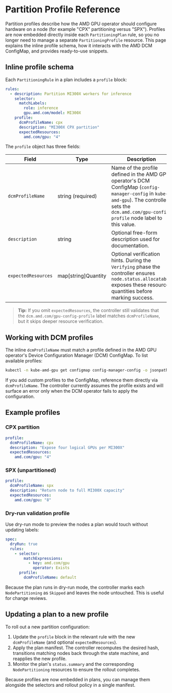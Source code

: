 # Partition Profile Reference

Partition profiles describe how the AMD GPU operator should configure hardware on a node (for example "CPX" partitioning versus "SPX"). Profiles are now embedded directly inside each `PartitioningPlan` rule, so you no longer need to manage a separate `PartitioningProfile` resource. This page explains the inline profile schema, how it interacts with the AMD DCM ConfigMap, and provides ready-to-use snippets.

## Inline profile schema

Each `PartitioningRule` in a plan includes a `profile` block:

```yaml
rules:
  - description: Partition MI300X workers for inference
    selector:
      matchLabels:
        role: inference
        gpu.amd.com/model: MI300X
    profile:
      dcmProfileName: cpx
      description: "MI300X CPX partition"
      expectedResources:
        amd.com/gpu: "4"
```

The `profile` object has three fields:

| Field | Type | Description |
| ----- | ---- | ----------- |
| `dcmProfileName` | string (required) | Name of the profile defined in the AMD GPU operator's DCM ConfigMap (`config-manager-config` in `kube-amd-gpu`). The controller sets the `dcm.amd.com/gpu-config-profile` node label to this value. |
| `description` | string | Optional free-form description used for documentation. |
| `expectedResources` | map[string]Quantity | Optional verification hints. During the `Verifying` phase the controller ensures `node.status.allocatable` exposes these resource quantities before marking success. |

> **Tip:** If you omit `expectedResources`, the controller still validates that the `dcm.amd.com/gpu-config-profile` label matches `dcmProfileName`, but it skips deeper resource verification.

## Working with DCM profiles

The inline `dcmProfileName` must match a profile defined in the AMD GPU operator's Device Configuration Manager (DCM) ConfigMap. To list available profiles:

```bash
kubectl -n kube-amd-gpu get configmap config-manager-config -o jsonpath='{.data.config\.json}' | jq '."gpu-config-profile" | keys'
```

If you add custom profiles to the ConfigMap, reference them directly via `dcmProfileName`. The controller currently assumes the profile exists and will surface an error only when the DCM operator fails to apply the configuration.

## Example profiles

### CPX partition

```yaml
profile:
  dcmProfileName: cpx
  description: "Expose four logical GPUs per MI300X"
  expectedResources:
    amd.com/gpu: "4"
```

### SPX (unpartitioned)

```yaml
profile:
  dcmProfileName: spx
  description: "Return node to full MI300X capacity"
  expectedResources:
    amd.com/gpu: "8"
```

### Dry-run validation profile

Use dry-run mode to preview the nodes a plan would touch without updating labels:

```yaml
spec:
  dryRun: true
  rules:
    - selector:
        matchExpressions:
          - key: amd.com/gpu
            operator: Exists
      profile:
        dcmProfileName: default
```

Because the plan runs in dry-run mode, the controller marks each `NodePartitioning` as `Skipped` and leaves the node untouched. This is useful for change reviews.

## Updating a plan to a new profile

To roll out a new partition configuration:

1. Update the `profile` block in the relevant rule with the new `dcmProfileName` (and optional `expectedResources`).
2. Apply the plan manifest. The controller recomputes the desired hash, transitions matching nodes back through the state machine, and reapplies the new profile.
3. Monitor the plan's `status.summary` and the corresponding `NodePartitioning` resources to ensure the rollout completes.

Because profiles are now embedded in plans, you can manage them alongside the selectors and rollout policy in a single manifest.
